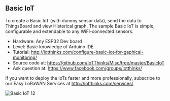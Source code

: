 ## Basic IoT
To create a Basic IoT (with dummy sensor data), send the data to ThingsBoard and view Historical graph. The sample Basic IoT is simple, configurable and extendable to any WiFi-connected sensors.
* Hardware: Any ESP32 Dev board
* Level: Basic knowledge of Arduino IDE
* Tutorial: http://iotthinks.com/configure-basic-iot-for-gaphical-monitoring/
* Source code at: https://github.com/IoTThinks/Misc/tree/master/BasicIoT
* Ask question at: https://www.facebook.com/groups/iotthinks/

If you want to deploy the IoTs faster and more professionally, subscribe to our Easy LoRaWAN Services at http://iotthinks.com/services/

![Basic IoT 12](https://user-images.githubusercontent.com/29994971/81282035-d9a87480-9084-11ea-90f1-36d6074b0c83.png)
